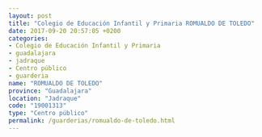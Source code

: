 ```yaml
---
layout: post
title: "Colegio de Educación Infantil y Primaria ROMUALDO DE TOLEDO"
date: 2017-09-20 20:57:05 +0200
categories:
- Colegio de Educación Infantil y Primaria
- guadalajara
- jadraque
- Centro público
- guarderia
name: "ROMUALDO DE TOLEDO"
province: "Guadalajara"
location: "Jadraque"
code: "19001313"
type: "Centro público"
permalink: /guarderias/romualdo-de-toledo.html
---
```

